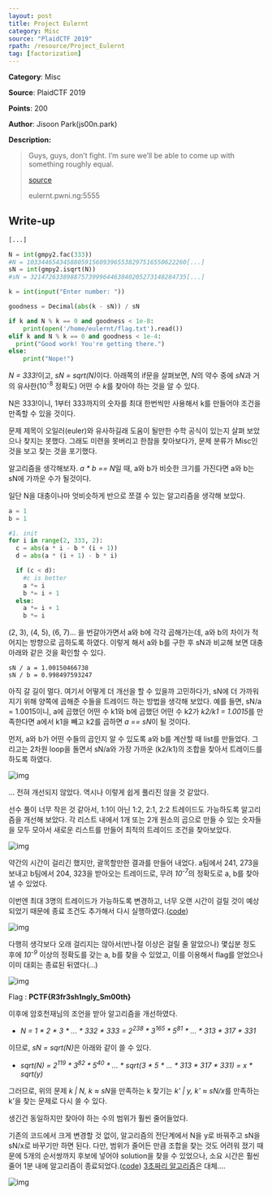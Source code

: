 ```yaml
---
layout: post
title: Project Eulernt
category: Misc
source: "PlaidCTF 2019"
rpath: /resource/Project_Eulernt
tag: [factorization]
---
```


**Category**: Misc

**Source**: PlaidCTF 2019

**Points**: 200

**Author**: Jisoon Park(js00n.park)

**Description:** 

> Guys, guys, don’t fight. I’m sure we’ll be able to come up with something roughly equal.
> 
> [source]({{site.github.master}}{{page.rpath}}/eulernt.py)
> 
> eulernt.pwni.ng:5555 

## Write-up

```python
[...]

N = int(gmpy2.fac(333))
#N = 10334465434588059156093965538297516550622260[...]
sN = int(gmpy2.isqrt(N))
#sN = 3214726338988757399964463840205273148284735[...]

k = int(input("Enter number: "))

goodness = Decimal(abs(k - sN)) / sN 

if k and N % k == 0 and goodness < 1e-8:
    print(open('/home/eulernt/flag.txt').read())
elif k and N % k == 0 and goodness < 1e-4:
  print("Good work! You're getting there.")
else:
    print("Nope!")
```

<em>N = 333!</em>이고, <em>sN = sqrt(N)</em>이다. 아래쪽의 if문을 살펴보면, <em>N</em>의 약수 중에 <em>sN</em>과 거의 유사한(10<sup>-8</sup> 정확도) 어떤 수 <em>k</em>를 찾아야 하는 것을 알 수 있다.

N은 333!이니, 1부터 333까지의 숫자를 최대 한번씩만 사용해서 k를 만들어야 조건을 만족할 수 있을 것이다.

문제 제목이 오일러(euler)와 유사하길래 도움이 될만한 수학 공식이 있는지 살펴 보았으나 찾지는 못했다. 그래도 미련을 못버리고 한참을 찾아보다가, 문제 분류가 Misc인 것을 보고 찾는 것을 포기했다.

알고리즘을 생각해보자. <em>a * b == N</em>일 때, a와 b가 비슷한 크기를 가진다면 a와 b는 sN에 가까운 수가 될것이다.

일단 N을 대충이나마 엇비슷하게 반으로 쪼갤 수 있는 알고리즘을 생각해 보았다.

```python
a = 1
b = 1

#1. init
for i in range(2, 333, 2):
  c = abs(a * i - b * (i + 1))
  d = abs(a * (i + 1) - b * i)

  if (c < d):
    #c is better
    a *= i
    b *= i + 1
  else:
    a *= i + 1
    b *= i
```

(2, 3), (4, 5), (6, 7)... 을 번갈아가면서 a와 b에 각각 곱해가는데, a와 b의 차이가 적어지는 방향으로 곱하도록 하였다. 이렇게 해서 a와 b를 구한 후 sN과 비교해 보면 대충 아래와 같은 것을 확인할 수 있다.

```
sN / a = 1.00150466738
sN / b = 0.998497593247
```

아직 갈 길이 멀다. 여기서 어떻게 더 개선을 할 수 있을까 고민하다가, sN에 더 가까워 지기 위해 양쪽에 곱해준 수들을 트레이드 하는 방법을 생각해 보았다. 예를 들면, sN/a = 1.0015이니, a에 곱했던 어떤 수 k1와 b에 곱했던 어떤 수 k2가 <em>k2/k1 = 1.0015</em>를 만족한다면 a에서 k1을 빼고 k2를 곱하면 <em>a == sN</em>이 될 것이다.

먼저, a와 b가 어떤 수들의 곱인지 알 수 있도록 a와 b를 계산할 때 list를 만들었다. 그리고는 2차원 loop을 돌면서 sN/a와 가장 가까운 (k2/k1)의 조합을 찾아서 트레이드를 하도록 하였다.

![img]({{page.rpath|prepend:site.baseurl}}/depth1.png)

... 전혀 개선되지 않았다. 역시나 이렇게 쉽게 풀리진 않을 것 같았다.

선수 풀이 너무 작은 것 같아서, 1:1이 아닌 1:2, 2:1, 2:2 트레이드도 가능하도록 알고리즘을 개선해 보았다. 각 리스트 내에서 1개 또는 2개 원소의 곱으로 만들 수 있는 숫자들을 모두 모아서 새로운 리스트를 만들어 최적의 트레이드 조건을 찾아보았다.

![img]({{page.rpath|prepend:site.baseurl}}/depth2.png)

약간의 시간이 걸리긴 했지만, 괄목할만한 결과를 만들어 내었다. a팀에서 241, 273을 보내고 b팀에서 204, 323을 받아오는 트레이드로, 무려 <em>10<sup>-7</sup></em>의 정확도로 a, b를 찾아낼 수 있었다.

이번엔 최대 3명의 트레이드가 가능하도록 변경하고, 너무 오랜 시간이 걸릴 것이 예상되었기 때문에 종료 조건도 추가해서 다시 실행하였다.([code]({{site.github.master}}{{page.rpath}}/ex.py))

![img]({{page.rpath|prepend:site.baseurl}}/depth3.png)

다행히 생각보다 오래 걸리지는 않아서(반나절 이상은 걸릴 줄 알았으나) 몇십분 정도 후에 <em>10<sup>-9</sup></em> 이상의 정확도를 갖는 a, b를 찾을 수 있었고, 이를 이용해서 flag를 얻었으나 이미 대회는 종료된 뒤였다(...)

![img]({{page.rpath|prepend:site.baseurl}}/flag.png)

Flag : **PCTF{R3fr3sh1ngly_Sm00th}**

이후에 암호천재님의 조언을 받아 알고리즘을 개선하였다.

  * <em>N = 1 * 2 * 3 * ... * 332 * 333 = 2<sup>238</sup> * 3<sup>165</sup> * 5<sup>81</sup> * ... * 313 * 317 * 331</em>

이므로, <em>sN = sqrt(N)</em>은 아래와 같이 쓸 수 있다.

  * <em>sqrt(N) = 2<sup>119</sup> * 3<sup>82</sup> * 5<sup>40</sup> * ... * sqrt(3 * 5 * ... * 313 * 317 * 331) = x * sqrt(y)</em>

그러므로, 위의 문제 <em>k | N, k &asymp; sN</em>을 만족하는 k 찾기는 <em>k' | y, k' &asymp; sN/x</em>를 만족하는 k'을 찾는 문제로 다시 쓸 수 있다.

생긴건 동일하지만 찾아야 하는 수의 범위가 훨씬 줄어들었다.

기존의 코드에서 크게 변경할 것 없이, 알고리즘의 전단계에서 N을 y로 바꿔주고 sN을 sN/x로 바꾸기만 하면 된다. 다만, 범위가 줄어든 만큼 조합을 찾는 것도 어려워 졌기 때문에 5개의 순서쌍까지 후보에 넣어야 solution을 찾을 수 있었으나, 소요 시간은 훨씬 줄어 1분 내에 알고리즘이 종료되었다.([code]({{site.github.master}}{{page.rpath}}/ex2.py)) [3초짜리 알고리즘]({{site.github.master}}{{page.rpath}}/ex_otherteam.py)은 대체....

![img]({{page.rpath|prepend:site.baseurl}}/run2.png)
